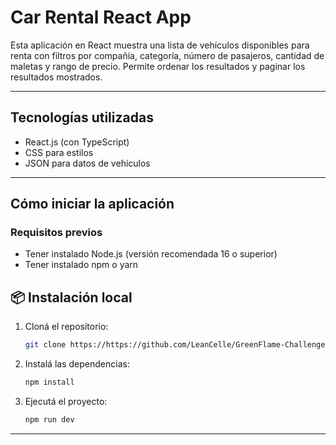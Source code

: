 # Car Rental React App

Esta aplicación en React muestra una lista de vehículos disponibles para renta con filtros por compañía, categoría, número de pasajeros, cantidad de maletas y rango de precio. Permite ordenar los resultados y paginar los resultados mostrados.

---

## Tecnologías utilizadas

- React.js (con TypeScript)
- CSS para estilos
- JSON para datos de vehículos

---

## Cómo iniciar la aplicación

### Requisitos previos

- Tener instalado Node.js (versión recomendada 16 o superior)
- Tener instalado npm o yarn

## 📦 Instalación local

1. Cloná el repositorio:
   ```bash
   git clone https://https://github.com/LeanCelle/GreenFlame-Challenge.git


2. Instalá las dependencias: 
    ```bash 
    npm install

3. Ejecutá el proyecto:
    ```bash 
    npm run dev

---